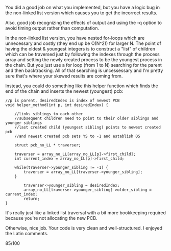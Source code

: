 You did a good job on what you implemented, but you have a logic bug in the non-linked list version which causes you to get the incorrect results.

Also, good job recognizing the effects of output and using the -q option to avoid timing output rather than computation. 

In the non-linked list version, you have nested for-loops which are unnecessary and costly (they end up be O(N^2)) for larger N.  The point of having the oldest & youngest integers is to construct a "list" of children which can be traversed just by following the indexes through the process array and setting the newly created process to be the youngest process in the chain.  But you just use a for loop (from 1 to N) searching for the parent and then backtracking.  All of that searching is uncessessary and I'm pretty sure that's where your skewed results are coming from.

Instead, you could do something like this helper function which finds the end of the chain and inserts the newest (youngest) pcb:

```
//p is parent, desiredIndex is index of newest PCB
void helper_method(int p, int desiredIndex) {
    
    //links siblings to each other
    //subsequent children need to point to their older siblings and younger siblings
    //last created child (youngest sibling) points to newest created pcb
    //and newest created pcb sets YS to -1 and establish OS

    struct pcb_no_LL * traverser;
    
    traverser = array_no_LL[array_no_LL[p]->first_child];
    int current_index = array_no_LL[p]->first_child;
    
    while(traverser->younger_sibling != -1) {
        traverser = array_no_LL[traverser->younger_sibling];
    }
    
        traverser->younger_sibling = desiredIndex;
        array_no_LL[traverser->younger_sibling]->older_sibling = current_index;
        return;
}
```

It's really just like a linked list traversal with a bit more bookkeeping required because you're not allocating the new PCB.

Otherwise, nice job.  Your code is very clean and well-structured.  I enjoyed the Latin comments.

85/100